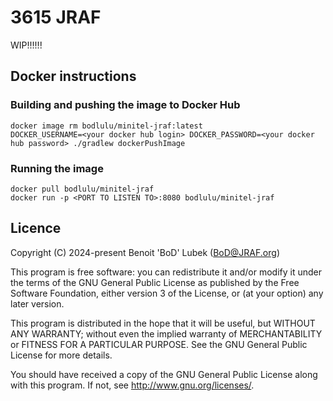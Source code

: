 # 3615 JRAF

WIP!!!!!!


## Docker instructions

### Building and pushing the image to Docker Hub

```
docker image rm bodlulu/minitel-jraf:latest
DOCKER_USERNAME=<your docker hub login> DOCKER_PASSWORD=<your docker hub password> ./gradlew dockerPushImage
```

### Running the image

```
docker pull bodlulu/minitel-jraf
docker run -p <PORT TO LISTEN TO>:8080 bodlulu/minitel-jraf
```

## Licence

Copyright (C) 2024-present Benoit 'BoD' Lubek (BoD@JRAF.org)

This program is free software: you can redistribute it and/or modify it under the terms of the GNU General Public
License as published by the Free Software Foundation, either version 3 of the License, or (at your option) any later
version.

This program is distributed in the hope that it will be useful, but WITHOUT ANY WARRANTY; without even the implied
warranty of MERCHANTABILITY or FITNESS FOR A PARTICULAR PURPOSE. See the GNU General Public License for more details.

You should have received a copy of the GNU General Public License along with this program. If not,
see http://www.gnu.org/licenses/.
